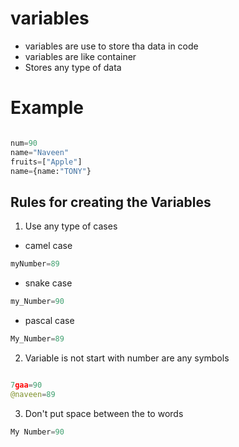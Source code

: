 # variables

- variables are use to store tha data in code
- variables are like container
- Stores any type of data

# Example

``` python 

num=90
name="Naveen"
fruits=["Apple"]
name={name:"TONY"}

```

## Rules for creating the Variables

1. Use any type of cases

- camel case
```python 
myNumber=89
```
- snake case
```python 
my_Number=90
```
- pascal case
```python
My_Number=89
```

2. Variable is not start with number are any symbols

```python 

7gaa=90
@naveen=89

```
3. Don't put space between the to words
```python
My Number=90
```
